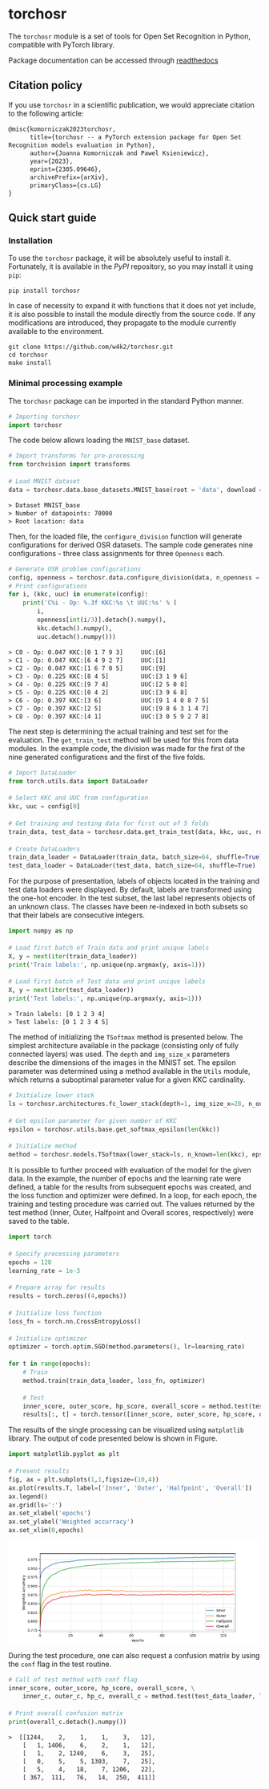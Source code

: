 # torchosr

The ``torchosr`` module is a set of tools for Open Set Recognition in Python, compatible with PyTorch library.

Package documentation can be accessed through [readthedocs](https://torchosr.readthedocs.io)

## Citation policy

If you use `torchosr` in a scientific publication, we would appreciate citation to the following article:

```
@misc{komorniczak2023torchosr,
      title={torchosr -- a PyTorch extension package for Open Set Recognition models evaluation in Python}, 
      author={Joanna Komorniczak and Pawel Ksieniewicz},
      year={2023},
      eprint={2305.09646},
      archivePrefix={arXiv},
      primaryClass={cs.LG}
}
```
## Quick start guide

### Installation
To use the `torchosr` package, it will be absolutely useful to install it. Fortunately, it is available in the *PyPI* repository, so you may install it using `pip`:

```shell
pip install torchosr
```

In case of necessity to expand it with functions that it does not yet include, it is also possible to install the module directly from the source code. If any modifications are introduced, they propagate to the module currently available to the environment.

```shell
git clone https://github.com/w4k2/torchosr.git
cd torchosr
make install
```

### Minimal processing example

The `torchosr` package can be imported in the standard Python manner.

```python
# Importing torchosr
import torchosr
```
The code below allows loading the `MNIST_base` dataset.

```python
# Import transforms for pre-processing
from torchvision import transforms

# Load MNIST dataset
data = torchosr.data.base_datasets.MNIST_base(root = 'data', download = True, transform = transforms.Compose([transforms.Resize(28),transforms.ToTensor()]))

```
```
> Dataset MNIST_base
> Number of datapoints: 70000
> Root location: data
```

Then, for the loaded file, the `configure_division` function will generate configurations for derived OSR datasets. The sample code generates nine configurations - three class assignments for three `Openness` each.

```python
# Generate OSR problem configurations
config, openness = torchosr.data.configure_division(data, n_openness = 3, repeats = 3, seed = 1234)
# Print configurations
for i, (kkc, uuc) in enumerate(config):
    print('C%i - Op: %.3f KKC:%s \t UUC:%s' % (
        i, 
        openness[int(i/3)].detach().numpy(), 
        kkc.detach().numpy(), 
        uuc.detach().numpy()))
```
```
> C0 - Op: 0.047 KKC:[0 1 7 9 3] 	 UUC:[6]
> C1 - Op: 0.047 KKC:[6 4 9 2 7] 	 UUC:[1]
> C2 - Op: 0.047 KKC:[1 6 7 0 5] 	 UUC:[9]
> C3 - Op: 0.225 KKC:[8 4 5] 	     UUC:[3 1 9 6]
> C4 - Op: 0.225 KKC:[9 7 4] 	     UUC:[2 5 0 8]
> C5 - Op: 0.225 KKC:[0 4 2] 	     UUC:[3 9 6 8]
> C6 - Op: 0.397 KKC:[3 6] 	         UUC:[9 1 4 0 8 7 5]
> C7 - Op: 0.397 KKC:[2 5] 	         UUC:[9 8 6 3 1 4 7]
> C8 - Op: 0.397 KKC:[4 1] 	         UUC:[3 0 5 9 2 7 8]
```

The next step is determining the actual training and test set for the evaluation. The `get_train_test` method will be used for this from data modules. In the example code, the division was made for the first of the nine generated configurations and the first of the five folds.

```python
# Import DataLoader
from torch.utils.data import DataLoader

# Select KKC and UUC from configuration
kkc, uuc = config[0]

# Get training and testing data for first out of 5 folds
train_data, test_data = torchosr.data.get_train_test(data, kkc, uuc, root = 'data', tunning = False, fold = 0, n_folds = 5, seed = 1234)

# Create DataLoaders
train_data_loader = DataLoader(train_data, batch_size=64, shuffle=True)
test_data_loader = DataLoader(test_data, batch_size=64, shuffle=True)
```

For the purpose of presentation, labels of objects located in the training and test data loaders were displayed. By default, labels are transformed using the one-hot encoder. In the test subset, the last label represents objects of an unknown class. The classes have been re-indexed in both subsets so that their labels are consecutive integers.

```python
import numpy as np

# Load first batch of Train data and print unique labels
X, y = next(iter(train_data_loader))
print('Train labels:', np.unique(np.argmax(y, axis=1)))

# Load first batch of Test data and print unique labels
X, y = next(iter(test_data_loader))
print('Test labels:', np.unique(np.argmax(y, axis=1)))
```

```
> Train labels: [0 1 2 3 4]
> Test labels: [0 1 2 3 4 5]
```

The method of initializing the `TSoftmax` method is presented below. The simplest architecture available in the package (consisting only of fully connected layers) was used. The `depth` and `img_size_x` parameters describe the dimensions of the images in the MNIST set. The epsilon parameter was determined using a method available in the `Utils` module, which returns a suboptimal parameter value for a given KKC cardinality.

```python
# Initialize lower stack
ls = torchosr.architectures.fc_lower_stack(depth=1, img_size_x=28, n_out_channels=64)

# Get epsilon parameter for given number of KKC
epsilon = torchosr.utils.base.get_softmax_epsilon(len(kkc))

# Initialize method
method = torchosr.models.TSoftmax(lower_stack=ls, n_known=len(kkc), epsilon=epsilon)
```

It is possible to further proceed with evaluation of the model for the given data. In the example, the number of epochs and the learning rate were defined, a table for the results from subsequent epochs was created, and the loss function and optimizer were defined. In a loop, for each epoch, the training and testing procedure was carried out. The values returned by the test method (Inner, Outer, Halfpoint and Overall scores, respectively) were saved to the table.

```python
import torch

# Specify processing parameters
epochs = 128
learning_rate = 1e-3

# Prepare array for results
results = torch.zeros((4,epochs))

# Initialize loss function
loss_fn = torch.nn.CrossEntropyLoss()

# Initialize optimizer
optimizer = torch.optim.SGD(method.parameters(), lr=learning_rate)

for t in range(epochs):
    # Train
    method.train(train_data_loader, loss_fn, optimizer)
    
    # Test
    inner_score, outer_score, hp_score, overall_score = method.test(test_data_loader, loss_fn)
    results[:, t] = torch.tensor([inner_score, outer_score, hp_score, overall_score])     
```

The results of the single processing can be visualized using `matplotlib` library. The output of code presented below is shown in Figure.

```python
import matplotlib.pyplot as plt

# Present results
fig, ax = plt.subplots(1,1,figsize=(10,4))
ax.plot(results.T, label=['Inner', 'Outer', 'Halfpoint', 'Overall'])
ax.legend()
ax.grid(ls=':')
ax.set_xlabel('epochs')
ax.set_ylabel('Weighted accurracy')
ax.set_xlim(0,epochs)
```

![Example results](example.png)

During the test procedure, one can also request a confusion matrix by using the `conf` flag in the test routine.

```python
# Call of test method with conf flag
inner_score, outer_score, hp_score, overall_score, \
    inner_c, outer_c, hp_c, overall_c = method.test(test_data_loader, loss_fn, conf=True)

# Print overall confusion matrix
print(overall_c.detach().numpy())

```
```
>  [[1244,    2,    1,    1,    3,   12],
    [   1, 1406,    6,    2,    1,   12],
    [   1,    2, 1240,    6,    3,   25],
    [   0,    5,    5, 1303,    7,   25],
    [   5,    4,   18,    7, 1206,   22],
    [ 367,  111,   76,   14,  250,  411]]
```


